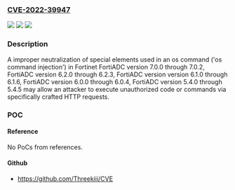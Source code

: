 ### [CVE-2022-39947](https://cve.mitre.org/cgi-bin/cvename.cgi?name=CVE-2022-39947)
![](https://img.shields.io/static/v1?label=Product&message=FortiADC&color=blue)
![](https://img.shields.io/static/v1?label=Version&message=%3D%207.0.0%20&color=brighgreen)
![](https://img.shields.io/static/v1?label=Vulnerability&message=Execute%20unauthorized%20code%20or%20commands&color=brighgreen)

### Description

A improper neutralization of special elements used in an os command ('os command injection') in Fortinet FortiADC version 7.0.0 through 7.0.2, FortiADC version 6.2.0 through 6.2.3, FortiADC version version 6.1.0 through 6.1.6, FortiADC version 6.0.0 through 6.0.4, FortiADC version 5.4.0 through 5.4.5 may allow an attacker to execute unauthorized code or commands via specifically crafted HTTP requests.

### POC

#### Reference
No PoCs from references.

#### Github
- https://github.com/Threekiii/CVE

